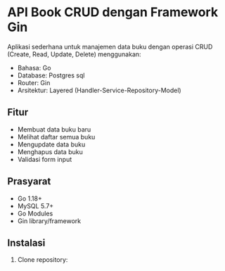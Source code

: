 # API Book CRUD dengan Framework Gin

Aplikasi sederhana untuk manajemen data buku dengan operasi CRUD (Create, Read, Update, Delete) menggunakan:
- Bahasa: Go
- Database: Postgres sql
- Router: Gin
- Arsitektur: Layered (Handler-Service-Repository-Model)

## Fitur
- Membuat data buku baru
- Melihat daftar semua buku
- Mengupdate data buku
- Menghapus data buku
- Validasi form input

## Prasyarat
- Go 1.18+
- MySQL 5.7+
- Go Modules
- Gin library/framework

## Instalasi

1. Clone repository:
```bash
